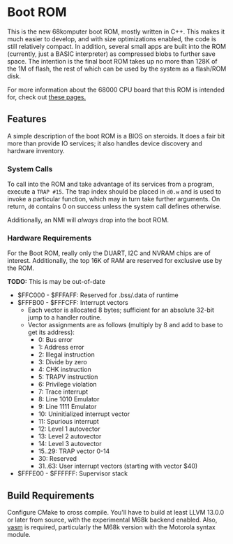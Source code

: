 # Boot ROM
This is the new 68komputer boot ROM, mostly written in C++. This makes it much easier to develop, and with size optimizations enabled, the code is still relatively compact. In addition, several small apps are built into the ROM (currently, just a BASIC interpreter) as compressed blobs to further save space. The intention is the final boot ROM takes up no more than 128K of the 1M of flash, the rest of which can be used by the system as a flash/ROM disk.

For more information about the 68000 CPU board that this ROM is intended for, check out [these pages.](https://bookstack.trist.network/books/68komputer/chapter/68000-cpu-board)

## Features
A simple description of the boot ROM is a BIOS on steroids. It does a fair bit more than provide IO services; it also handles device discovery and hardware inventory.

### System Calls
To call into the ROM and take advantage of its services from a program, execute a `TRAP #15`. The trap index should be placed in `d0.w` and is used to invoke a particular function, which may in turn take further arguments. On return, `d0` contains 0 on success unless the system call defines otherwise.

Additionally, an NMI will _always_ drop into the boot ROM.

### Hardware Requirements
For the Boot ROM, really only the DUART, I2C and NVRAM chips are of interest. Additionally, the top 16K of RAM are reserved for exclusive use by the ROM.

**TODO:** This is may be out-of-date

- $FFC000 - $FFFAFF: Reserved for .bss/.data of runtime
- $FFFB00 - $FFFCFF: Interrupt vectors
    - Each vector is allocated 8 bytes; sufficient for an absolute 32-bit jump to a handler routine.
    - Vector assignments are as follows (multiply by 8 and add to base to get its address):
        - 0: Bus error
        - 1: Address error
        - 2: Illegal instruction
        - 3: Divide by zero
        - 4: CHK instruction
        - 5: TRAPV instruction
        - 6: Privilege violation
        - 7: Trace interrupt
        - 8: Line 1010 Emulator
        - 9: Line 1111 Emulator
        - 10: Uninitialized interrupt vector
        - 11: Spurious interrupt
        - 12: Level 1 autovector
        - 13: Level 2 autovector
        - 14: Level 3 autovector
        - 15..29: TRAP vector 0-14
        - 30: Reserved
        - 31..63: User interrupt vectors (starting with vector $40)
- $FFFE00 - $FFFFFF: Supervisor stack

## Build Requirements
Configure CMake to cross compile. You'll have to build at least LLVM 13.0.0 or later from source, with the experimental M68k backend enabled. Also, [vasm](http://sun.hasenbraten.de/vasm/index.php) is required, particularly the M68k version with the Motorola syntax module.
